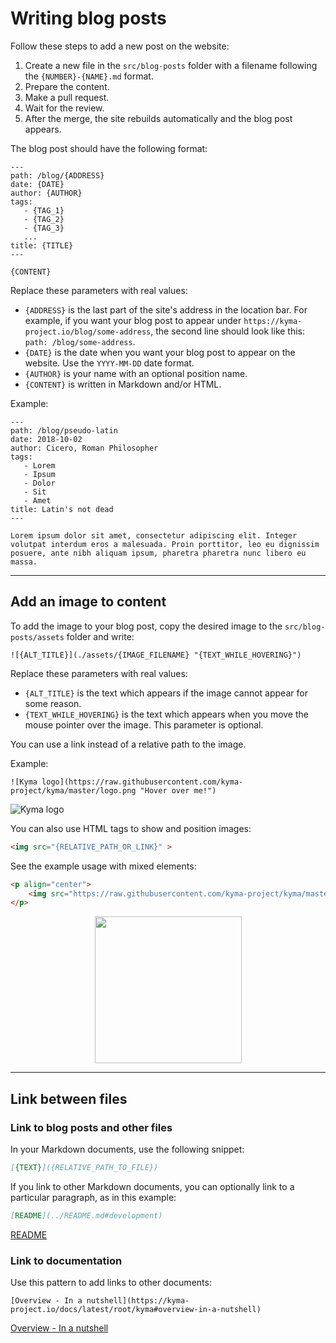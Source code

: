 # Writing blog posts

Follow these steps to add a new post on the website:

1. Create a new file in the `src/blog-posts` folder with a filename following the `{NUMBER}-{NAME}.md` format.
2. Prepare the content.
3. Make a pull request.
4. Wait for the review.
5. After the merge, the site rebuilds automatically and the blog post appears.

The blog post should have the following format:

```
---
path: /blog/{ADDRESS}
date: {DATE}
author: {AUTHOR}
tags:
   - {TAG_1}
   - {TAG_2}
   - {TAG_3}
   ...
title: {TITLE}
---

{CONTENT}
```

Replace these parameters with real values:

- `{ADDRESS}` is the last part of the site's address in the location bar. For example, if you want your blog post to appear under `https://kyma-project.io/blog/some-address`, the second line should look like this: `path: /blog/some-address`.
- `{DATE}` is the date when you want your blog post to appear on the website. Use the `YYYY-MM-DD` date format.
- `{AUTHOR}` is your name with an optional position name.
- `{CONTENT}` is written in Markdown and/or HTML.

Example:

```
---
path: /blog/pseudo-latin
date: 2018-10-02
author: Cicero, Roman Philosopher
tags:
   - Lorem
   - Ipsum
   - Dolor
   - Sit
   - Amet
title: Latin's not dead
---

Lorem ipsum dolor sit amet, consectetur adipiscing elit. Integer volutpat interdum eros a malesuada. Proin porttitor, leo eu dignissim posuere, ante nibh aliquam ipsum, pharetra pharetra nunc libero eu massa.
```

---

## Add an image to content

To add the image to your blog post, copy the desired image to the `src/blog-posts/assets` folder and write:

```
![{ALT_TITLE}](./assets/{IMAGE_FILENAME} "{TEXT_WHILE_HOVERING}")
```

Replace these parameters with real values:

- `{ALT_TITLE}` is the text which appears if the image cannot appear for some reason.
- `{TEXT_WHILE_HOVERING}` is the text which appears when you move the mouse pointer over the image. This parameter is optional.

You can use a link instead of a relative path to the image.

Example:

```
![Kyma logo](https://raw.githubusercontent.com/kyma-project/kyma/master/logo.png "Hover over me!")
```

![Kyma logo](https://raw.githubusercontent.com/kyma-project/website/master/static/android-chrome-192x192.png "Hover over me!")

You can also use HTML tags to show and position images:

```HTML
<img src="{RELATIVE_PATH_OR_LINK}" >
```

See the example usage with mixed elements:

```HTML
<p align="center">
    <img src="https://raw.githubusercontent.com/kyma-project/kyma/master/logo.png" width="235">
</p>
```

<p align="center">
    <img src="https://raw.githubusercontent.com/kyma-project/kyma/master/logo.png" width="235">
</p>

---

## Link between files

### Link to blog posts and other files

In your Markdown documents, use the following snippet:

```Markdown
[{TEXT}]({RELATIVE_PATH_TO_FILE})
```

If you link to other Markdown documents, you can optionally link to a particular paragraph, as in this example:

```Markdown
[README](../README.md#development)
```

[README](../README.md#development)

### Link to documentation

Use this pattern to add links to other documents:

```
[Overview - In a nutshell](https://kyma-project.io/docs/latest/root/kyma#overview-in-a-nutshell)
```

[Overview - In a nutshell](https://kyma-project.io/docs/latest/root/kyma#overview-in-a-nutshell)
